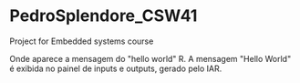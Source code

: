 # PedroSplendore_CSW41
Project for Embedded systems course

Onde aparece a mensagem do "hello world"
R. A mensagem "Hello World" é exibida no painel de inputs e outputs, gerado pelo IAR.
